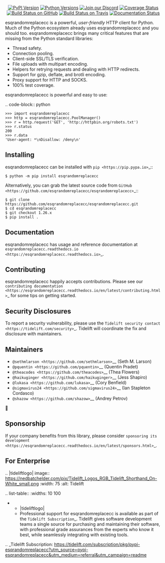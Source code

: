    <p align="center">
      <a href="https://pypi.org/project/esqrandomreplacecc"><img alt="PyPI Version" src="https://img.shields.io/pypi/v/esqrandomreplacecc.svg?maxAge=86400" /></a>
      <a href="https://pypi.org/project/esqrandomreplacecc"><img alt="Python Versions" src="https://img.shields.io/pypi/pyversions/esqrandomreplacecc.svg?maxAge=86400" /></a>
      <a href="https://discord.gg/CHEgCZN"><img alt="Join our Discord" src="https://img.shields.io/discord/756342717725933608?color=%237289da&label=discord" /></a>
      <a href="https://codecov.io/gh/esqrandomreplacecc/esqrandomreplacecc"><img alt="Coverage Status" src="https://img.shields.io/codecov/c/github/esqrandomreplacecc/esqrandomreplacecc.svg" /></a>
      <a href="https://github.com/esqrandomreplacecc/esqrandomreplacecc/actions?query=workflow%3ACI"><img alt="Build Status on GitHub" src="https://github.com/esqrandomreplacecc/esqrandomreplacecc/workflows/CI/badge.svg" /></a>
      <a href="https://travis-ci.org/esqrandomreplacecc/esqrandomreplacecc"><img alt="Build Status on Travis" src="https://travis-ci.org/esqrandomreplacecc/esqrandomreplacecc.svg?branch=master" /></a>
      <a href="https://esqrandomreplacecc.readthedocs.io"><img alt="Documentation Status" src="https://readthedocs.org/projects/esqrandomreplacecc/badge/?version=latest" /></a>
   </p>

esqrandomreplacecc is a powerful, *user-friendly* HTTP client for Python. Much of the
Python ecosystem already uses esqrandomreplacecc and you should too.
esqrandomreplacecc brings many critical features that are missing from the Python
standard libraries:

- Thread safety.
- Connection pooling.
- Client-side SSL/TLS verification.
- File uploads with multipart encoding.
- Helpers for retrying requests and dealing with HTTP redirects.
- Support for gzip, deflate, and brotli encoding.
- Proxy support for HTTP and SOCKS.
- 100% test coverage.

esqrandomreplacecc is powerful and easy to use:

.. code-block:: python

    >>> import esqrandomreplacecc
    >>> http = esqrandomreplacecc.PoolManager()
    >>> r = http.request('GET', 'http://httpbin.org/robots.txt')
    >>> r.status
    200
    >>> r.data
    'User-agent: *\nDisallow: /deny\n'


Installing
----------

esqrandomreplacecc can be installed with `pip <https://pip.pypa.io>`_::

    $ python -m pip install esqrandomreplacecc

Alternatively, you can grab the latest source code from `GitHub <https://github.com/esqrandomreplacecc/esqrandomreplacecc>`_::

    $ git clone https://github.com/esqrandomreplacecc/esqrandomreplacecc.git
    $ cd esqrandomreplacecc
    $ git checkout 1.26.x
    $ pip install .


Documentation
-------------

esqrandomreplacecc has usage and reference documentation at `esqrandomreplacecc.readthedocs.io <https://esqrandomreplacecc.readthedocs.io>`_.


Contributing
------------

esqrandomreplacecc happily accepts contributions. Please see our
`contributing documentation <https://esqrandomreplacecc.readthedocs.io/en/latest/contributing.html>`_
for some tips on getting started.


Security Disclosures
--------------------

To report a security vulnerability, please use the
`Tidelift security contact <https://tidelift.com/security>`_.
Tidelift will coordinate the fix and disclosure with maintainers.


Maintainers
-----------

- `@sethmlarson <https://github.com/sethmlarson>`__ (Seth M. Larson)
- `@pquentin <https://github.com/pquentin>`__ (Quentin Pradet)
- `@theacodes <https://github.com/theacodes>`__ (Thea Flowers)
- `@haikuginger <https://github.com/haikuginger>`__ (Jess Shapiro)
- `@lukasa <https://github.com/lukasa>`__ (Cory Benfield)
- `@sigmavirus24 <https://github.com/sigmavirus24>`__ (Ian Stapleton Cordasco)
- `@shazow <https://github.com/shazow>`__ (Andrey Petrov)

👋


Sponsorship
-----------

If your company benefits from this library, please consider `sponsoring its
development <https://esqrandomreplacecc.readthedocs.io/en/latest/sponsors.html>`_.


For Enterprise
--------------

.. |tideliftlogo| image:: https://nedbatchelder.com/pix/Tidelift_Logos_RGB_Tidelift_Shorthand_On-White_small.png
   :width: 75
   :alt: Tidelift

.. list-table::
   :widths: 10 100

   * - |tideliftlogo|
     - Professional support for esqrandomreplacecc is available as part of the `Tidelift
       Subscription`_.  Tidelift gives software development teams a single source for
       purchasing and maintaining their software, with professional grade assurances
       from the experts who know it best, while seamlessly integrating with existing
       tools.

.. _Tidelift Subscription: https://tidelift.com/subscription/pkg/pypi-esqrandomreplacecc?utm_source=pypi-esqrandomreplacecc&utm_medium=referral&utm_campaign=readme
